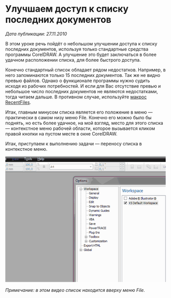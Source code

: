 # Улучшаем доступ к списку последних документов

_Дата публикации: 27.11.2010_

В этом уроке речь пойдёт о небольшом улучшении доступа к списку последних документов, используя только стандартные средства программы CorelDRAW. А улучшение это будет заключаться в более удачном расположении списка, для более быстрого доступа.

Конечно стандартный список обладает рядом недостатков. Например, в него запоминаются только 15 последних документов. Так же не видно превью файлов. Однако о функционале программы нужно судить исходя из рабочих потребностей. И если для Вас отсутствие превью и небольшое число последних документов не являются недостатками, тогда читаем дальше. В противном случае, используйте [макрос RecentFiles](http://cdrpro.ru/macros/).

Итак, главным минусом списка является его положение в меню — практически в самом низу меню File. Конечно его можно было бы поднять, но есть более удачное, на мой взгляд, место для этого списка — контекстное меню рабочей области, которое вызывается кликом правой кнопки на пустом месте в окне CorelDRAW.

Итак, приступаем к выполнению задачи — переносу списка в контекстное меню.

![Улучшаем доступ к списку последних документов](./97cef346-8b61-4d35-9bf5-10dfa3ed045d.gif)

_Примечание: в этом видео список находится вверху меню File._
